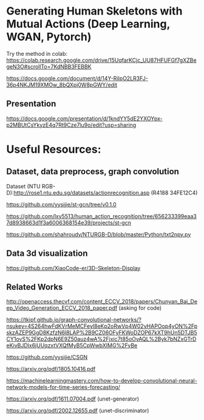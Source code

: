 # Generating Human Skeletons with Mutual Actions (Deep Learning, WGAN, Pytorch)

Try the method in colab: https://colab.research.google.com/drive/15UqfarKCjc_UU87HFUFGf7gXZBegeN3O#scrollTo=7KdNBB3FEBBK

https://docs.google.com/document/d/14Y-RiIpO2LR3FJ-36p4NKJM19XMOw_8bQXpj0W8pGWY/edit

## Presentation

https://docs.google.com/presentation/d/1kndYY5dE2YXOYpx-p2MBUtCsYkyzE4q7Rt9Cze7lu9o/edit?usp=sharing

# Useful Resources:

## Dataset, data preprocess, graph convolution
Dataset (NTU RGB-D):http://rose1.ntu.edu.sg/datasets/actionrecognition.asp (R4188 34FE12C4)

https://github.com/yysijie/st-gcn/tree/v0.1.0

https://github.com/lxy5513/human_action_recognition/tree/656233399eaa37d8938663d1f3a6006368154e39/projects/st-gcn

https://github.com/shahroudy/NTURGB-D/blob/master/Python/txt2npy.py

## Data 3d visualization
https://github.com/XiaoCode-er/3D-Skeleton-Display

## Related Works
http://openaccess.thecvf.com/content_ECCV_2018/papers/Chunyan_Bai_Deep_Video_Generation_ECCV_2018_paper.pdf (asking for code)

https://tkipf.github.io/graph-convolutional-networks/?nsukey=4S264hwFdKVrMeMCFeyl8eKp2oRwVp4W02yHAPOop4yON%2FpskzAZEP9GgD8KzfzN6l8LAP%2B9CZ06OFyFKWoDZOP67kXT9hUn5DTJB5CY1ovS%2FKp2dpN6E9Z50auz4wA%2Fjxic7t85oOvAQL%2Byk7bNZxGTrDeKivBJDlx6jUUqzxtVXQfMyB5CpWwbXIMG%2FvBe

https://github.com/yysijie/CSGN

https://arxiv.org/pdf/1805.10416.pdf

https://machinelearningmastery.com/how-to-develop-convolutional-neural-network-models-for-time-series-forecasting/

https://arxiv.org/pdf/1611.07004.pdf (unet-generator)

https://arxiv.org/pdf/2002.12655.pdf (unet-discriminator)










